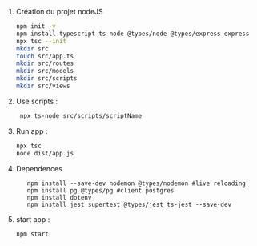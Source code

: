 1. Création du projet nodeJS
   ```bash
   npm init -y
   npm install typescript ts-node @types/node @types/express express
   npx tsc --init
   mkdir src
   touch src/app.ts
   mkdir src/routes
   mkdir src/models
   mkdir src/scripts
   mkdir src/views
   ```

2. Use scripts :
   ```bash 
    npx ts-node src/scripts/scriptName
   ```
   
3. Run app :
   ```bash 
   npx tsc
   node dist/app.js
   ```

4. Dependences
   ```shell
      npm install --save-dev nodemon @types/nodemon #live reloading
      npm install pg @types/pg #client postgres
      npm install dotenv
      npm install jest supertest @types/jest ts-jest --save-dev
   ```
   
5. start app :
   ```shell
   npm start
   ```
   